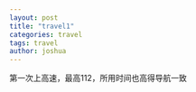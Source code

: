 ```yaml
---
layout: post
title: "travel1"
categories: travel
tags: travel
author: joshua
---
```

第一次上高速，最高112，所用时间也高得导航一致